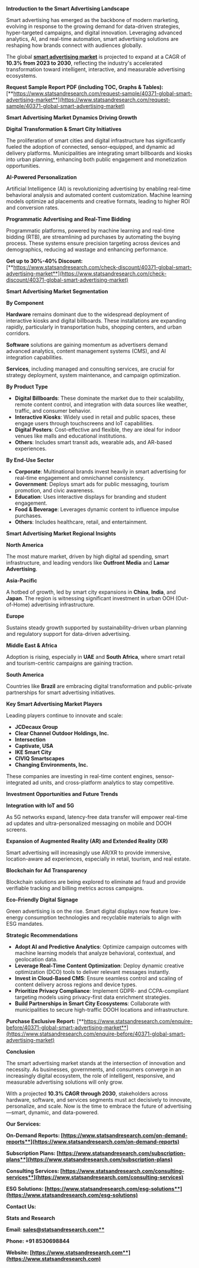 ﻿**Introduction to the Smart Advertising Landscape**

Smart advertising has emerged as the backbone of modern marketing, evolving in response to the growing demand for data-driven strategies, hyper-targeted campaigns, and digital innovation. Leveraging advanced analytics, AI, and real-time automation, smart advertising solutions are reshaping how brands connect with audiences globally.

The global [**smart advertising market**](https://www.statsandresearch.com/report/40371-global-smart-advertising-market) is projected to expand at a CAGR of **10.3% from 2023 to 2030**, reflecting the industry's accelerated transformation toward intelligent, interactive, and measurable advertising ecosystems.

**Request Sample Report PDF (including TOC, Graphs & Tables):** [**https://www.statsandresearch.com/request-sample/40371-global-smart-advertising-market**](https://www.statsandresearch.com/request-sample/40371-global-smart-advertising-market)

**Smart Advertising Market Dynamics Driving Growth**

**Digital Transformation & Smart City Initiatives**

The proliferation of smart cities and digital infrastructure has significantly fueled the adoption of connected, sensor-equipped, and dynamic ad delivery platforms. Municipalities are integrating smart billboards and kiosks into urban planning, enhancing both public engagement and monetization opportunities.

**AI-Powered Personalization**

Artificial Intelligence (AI) is revolutionizing advertising by enabling real-time behavioral analysis and automated content customization. Machine learning models optimize ad placements and creative formats, leading to higher ROI and conversion rates.

**Programmatic Advertising and Real-Time Bidding**

Programmatic platforms, powered by machine learning and real-time bidding (RTB), are streamlining ad purchases by automating the buying process. These systems ensure precision targeting across devices and demographics, reducing ad wastage and enhancing performance.

**Get up to 30%-40% Discount:** [**https://www.statsandresearch.com/check-discount/40371-global-smart-advertising-market**](https://www.statsandresearch.com/check-discount/40371-global-smart-advertising-market)

**Smart Advertising Market Segmentation**

**By Component**

**Hardware** remains dominant due to the widespread deployment of interactive kiosks and digital billboards. These installations are expanding rapidly, particularly in transportation hubs, shopping centers, and urban corridors.

**Software** solutions are gaining momentum as advertisers demand advanced analytics, content management systems (CMS), and AI integration capabilities.

**Services**, including managed and consulting services, are crucial for strategy deployment, system maintenance, and campaign optimization.

**By Product Type**

- **Digital Billboards**: These dominate the market due to their scalability, remote content control, and integration with data sources like weather, traffic, and consumer behavior.
- **Interactive Kiosks**: Widely used in retail and public spaces, these engage users through touchscreens and IoT capabilities.
- **Digital Posters**: Cost-effective and flexible, they are ideal for indoor venues like malls and educational institutions.
- **Others**: Includes smart transit ads, wearable ads, and AR-based experiences.

**By End-Use Sector**

- **Corporate**: Multinational brands invest heavily in smart advertising for real-time engagement and omnichannel consistency.
- **Government**: Deploys smart ads for public messaging, tourism promotion, and civic awareness.
- **Education**: Uses interactive displays for branding and student engagement.
- **Food & Beverage**: Leverages dynamic content to influence impulse purchases.
- **Others**: Includes healthcare, retail, and entertainment.

**Smart Advertising Market Regional Insights**

**North America**

The most mature market, driven by high digital ad spending, smart infrastructure, and leading vendors like **Outfront Media** and **Lamar Advertising**.

**Asia-Pacific**

A hotbed of growth, led by smart city expansions in **China**, **India**, and **Japan**. The region is witnessing significant investment in urban OOH (Out-of-Home) advertising infrastructure.

**Europe**

Sustains steady growth supported by sustainability-driven urban planning and regulatory support for data-driven advertising.

**Middle East & Africa**

Adoption is rising, especially in **UAE** and **South Africa**, where smart retail and tourism-centric campaigns are gaining traction.

**South America**

Countries like **Brazil** are embracing digital transformation and public-private partnerships for smart advertising initiatives.

**Key Smart Advertising Market Players**

Leading players continue to innovate and scale:

- **JCDecaux Group**
- **Clear Channel Outdoor Holdings, Inc.**
- **Intersection**
- **Captivate, USA**
- **IKE Smart City**
- **CIVIQ Smartscapes**
- **Changing Environments, Inc.**

These companies are investing in real-time content engines, sensor-integrated ad units, and cross-platform analytics to stay competitive.

**Investment Opportunities and Future Trends**

**Integration with IoT and 5G**

As 5G networks expand, latency-free data transfer will empower real-time ad updates and ultra-personalized messaging on mobile and DOOH screens.

**Expansion of Augmented Reality (AR) and Extended Reality (XR)**

Smart advertising will increasingly use AR/XR to provide immersive, location-aware ad experiences, especially in retail, tourism, and real estate.

**Blockchain for Ad Transparency**

Blockchain solutions are being explored to eliminate ad fraud and provide verifiable tracking and billing metrics across campaigns.

**Eco-Friendly Digital Signage**

Green advertising is on the rise. Smart digital displays now feature low-energy consumption technologies and recyclable materials to align with ESG mandates.

**Strategic Recommendations**

- **Adopt AI and Predictive Analytics**: Optimize campaign outcomes with machine learning models that analyze behavioral, contextual, and geolocation data.
- **Leverage Real-Time Content Optimization**: Deploy dynamic creative optimization (DCO) tools to deliver relevant messages instantly.
- **Invest in Cloud-Based CMS**: Ensure seamless control and scaling of content delivery across regions and device types.
- **Prioritize Privacy Compliance**: Implement GDPR- and CCPA-compliant targeting models using privacy-first data enrichment strategies.
- **Build Partnerships in Smart City Ecosystems**: Collaborate with municipalities to secure high-traffic DOOH locations and infrastructure.

**Purchase Exclusive Report:** [**https://www.statsandresearch.com/enquire-before/40371-global-smart-advertising-market**](https://www.statsandresearch.com/enquire-before/40371-global-smart-advertising-market)

**Conclusion**

The smart advertising market stands at the intersection of innovation and necessity. As businesses, governments, and consumers converge in an increasingly digital ecosystem, the role of intelligent, responsive, and measurable advertising solutions will only grow.

With a projected **10.3% CAGR through 2030**, stakeholders across hardware, software, and services segments must act decisively to innovate, personalize, and scale. Now is the time to embrace the future of advertising—smart, dynamic, and data-powered.

**Our Services:**

**On-Demand Reports: [https://www.statsandresearch.com/on-demand-reports**](https://www.statsandresearch.com/on-demand-reports)**

**Subscription Plans: [https://www.statsandresearch.com/subscription-plans**](https://www.statsandresearch.com/subscription-plans)**

**Consulting Services: [https://www.statsandresearch.com/consulting-services**](https://www.statsandresearch.com/consulting-services)**

**ESG Solutions: [https://www.statsandresearch.com/esg-solutions**](https://www.statsandresearch.com/esg-solutions)**

**Contact Us:**

**Stats and Research**

**Email: [sales@statsandresearch.com**](mailto:sales@statsandresearch.com)**

**Phone: +91 8530698844**

**Website: [https://www.statsandresearch.com**](https://www.statsandresearch.com)**

